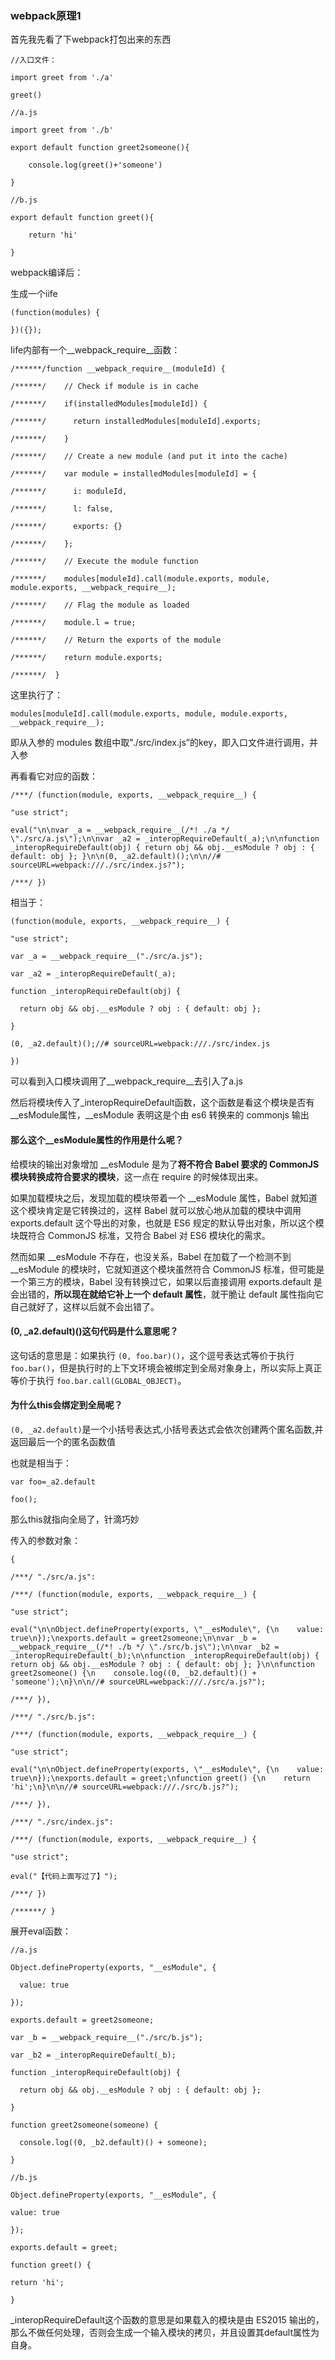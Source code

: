 ### webpack原理1

首先我先看了下webpack打包出来的东西


```
//入口文件：

import greet from './a'

greet()

//a.js

import greet from './b'

export default function greet2someone(){

    console.log(greet()+'someone')

}

//b.js

export default function greet(){

    return 'hi'

}
```


webpack编译后：

生成一个iife


```
(function(modules) {

})({});
```


Iife内部有一个__webpack_require__函数：


```
/******/function __webpack_require__(moduleId) {

/******/    // Check if module is in cache

/******/    if(installedModules[moduleId]) {

/******/      return installedModules[moduleId].exports;

/******/    }

/******/    // Create a new module (and put it into the cache)

/******/    var module = installedModules[moduleId] = {

/******/      i: moduleId,

/******/      l: false,

/******/      exports: {}

/******/    };

/******/    // Execute the module function

/******/    modules[moduleId].call(module.exports, module, module.exports, __webpack_require__);

/******/    // Flag the module as loaded

/******/    module.l = true;

/******/    // Return the exports of the module

/******/    return module.exports;

/******/  }
```


这里执行了：


```
modules[moduleId].call(module.exports, module, module.exports, __webpack_require__);
```


即从入参的 modules 数组中取"./src/index.js”的key，即入口文件进行调用，并入参

再看看它对应的函数：


```
/***/ (function(module, exports, __webpack_require__) {

"use strict";

eval("\n\nvar _a = __webpack_require__(/*! ./a */ \"./src/a.js\");\n\nvar _a2 = _interopRequireDefault(_a);\n\nfunction _interopRequireDefault(obj) { return obj && obj.__esModule ? obj : { default: obj }; }\n\n(0, _a2.default)();\n\n//# sourceURL=webpack:///./src/index.js?");

/***/ })
```


相当于：


```
(function(module, exports, __webpack_require__) {

"use strict";

var _a = __webpack_require__("./src/a.js");

var _a2 = _interopRequireDefault(_a);

function _interopRequireDefault(obj) { 

  return obj && obj.__esModule ? obj : { default: obj }; 

}

(0, _a2.default)();//# sourceURL=webpack:///./src/index.js

})
```


可以看到入口模块调用了__webpack_require__去引入了a.js

然后将模块传入了_interopRequireDefault函数，这个函数是看这个模块是否有__esModule属性，__esModule 表明这是个由 es6 转换来的 commonjs 输出



#### 那么这个__esModule属性的作用是什么呢？

给模块的输出对象增加 __esModule 是为了**将不符合 Babel 要求的 CommonJS 模块转换成符合要求的模块**，这一点在 require 的时候体现出来。

如果加载模块之后，发现加载的模块带着一个 __esModule 属性，Babel 就知道这个模块肯定是它转换过的，这样 Babel 就可以放心地从加载的模块中调用 exports.default 这个导出的对象，也就是 ES6 规定的默认导出对象，所以这个模块既符合 CommonJS 标准，又符合 Babel 对 ES6 模块化的需求。

然而如果 __esModule 不存在，也没关系，Babel 在加载了一个检测不到 __esModule 的模块时，它就知道这个模块虽然符合 CommonJS 标准，但可能是一个第三方的模块，Babel 没有转换过它，如果以后直接调用 exports.default 是会出错的，**所以现在就给它补上一个 default 属性**，就干脆让 default 属性指向它自己就好了，这样以后就不会出错了。



#### (0, _a2.default)()这句代码是什么意思呢？

这句话的意思是：如果执行 `(0, foo.bar)()`，这个逗号表达式等价于执行 `foo.bar()`，但是执行时的上下文环境会被绑定到全局对象身上，所以实际上真正等价于执行 `foo.bar.call(GLOBAL_OBJECT)`。



#### 为什么this会绑定到全局呢？

`(0, _a2.default)`是一个小括号表达式,小括号表达式会依次创建两个匿名函数,并返回最后一个的匿名函数值

也就是相当于：


```
var foo=_a2.default

foo();
```


那么this就指向全局了，针滴巧妙



传入的参数对象：


```
{

/***/ "./src/a.js":

/***/ (function(module, exports, __webpack_require__) {

"use strict";

eval("\n\nObject.defineProperty(exports, \"__esModule\", {\n    value: true\n});\nexports.default = greet2someone;\n\nvar _b = __webpack_require__(/*! ./b */ \"./src/b.js\");\n\nvar _b2 = _interopRequireDefault(_b);\n\nfunction _interopRequireDefault(obj) { return obj && obj.__esModule ? obj : { default: obj }; }\n\nfunction greet2someone() {\n    console.log((0, _b2.default)() + 'someone');\n}\n\n//# sourceURL=webpack:///./src/a.js?");

/***/ }),

/***/ "./src/b.js":

/***/ (function(module, exports, __webpack_require__) {

"use strict";

eval("\n\nObject.defineProperty(exports, \"__esModule\", {\n    value: true\n});\nexports.default = greet;\nfunction greet() {\n    return 'hi';\n}\n\n//# sourceURL=webpack:///./src/b.js?");

/***/ }),

/***/ "./src/index.js":

/***/ (function(module, exports, __webpack_require__) {

"use strict";

eval("【代码上面写过了】");

/***/ })

/******/ }
```


展开eval函数：


```
//a.js

Object.defineProperty(exports, "__esModule", {

  value: true

});

exports.default = greet2someone;

var _b = __webpack_require__("./src/b.js");

var _b2 = _interopRequireDefault(_b);

function _interopRequireDefault(obj) { 

  return obj && obj.__esModule ? obj : { default: obj }; 

}

function greet2someone(someone) {    

  console.log((0, _b2.default)() + someone);

}

//b.js

Object.defineProperty(exports, "__esModule", {

value: true

});

exports.default = greet;

function greet() {    

return 'hi';

}
```

_interopRequireDefault这个函数的意思是如果载入的模块是由 ES2015 输出的，那么不做任何处理，否则会生成一个输入模块的拷贝，并且设置其default属性为自身。

